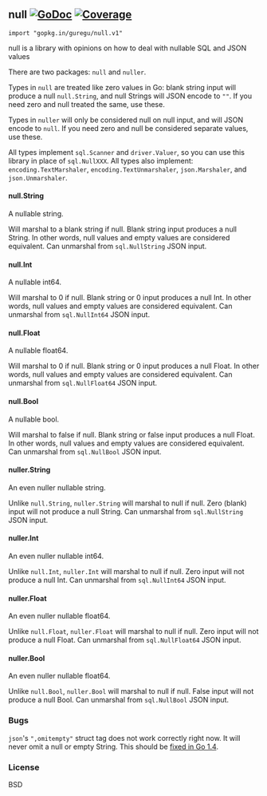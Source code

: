## null [![GoDoc](https://godoc.org/github.com/guregu/null?status.svg)](https://godoc.org/github.com/guregu/null) [![Coverage](http://gocover.io/_badge/github.com/guregu/null)](http://gocover.io/github.com/guregu/null)
`import "gopkg.in/guregu/null.v1"`

null is a library with opinions on how to deal with nullable SQL and JSON values

There are two packages: `null` and `nuller`. 

Types in `null` are treated like zero values in Go: blank string input will produce a null `null.String`, and null Strings will JSON encode to `""`. If you need zero and null treated the same, use these.

Types in `nuller` will only be considered null on null input, and will JSON encode to `null`. If you need zero and null be considered separate values, use these.

All types implement `sql.Scanner` and `driver.Valuer`, so you can use this library in place of `sql.NullXXX`. All types also implement: `encoding.TextMarshaler`, `encoding.TextUnmarshaler`, `json.Marshaler`, and `json.Unmarshaler`. 

#### null.String
A nullable string.

Will marshal to a blank string if null. Blank string input produces a null String. In other words, null values and empty values are considered equivalent. Can unmarshal from `sql.NullString` JSON input. 

#### null.Int
A nullable int64.

Will marshal to 0 if null. Blank string or 0 input produces a null Int. In other words, null values and empty values are considered equivalent. Can unmarshal from `sql.NullInt64` JSON input. 

#### null.Float
A nullable float64.

Will marshal to 0 if null. Blank string or 0 input produces a null Float. In other words, null values and empty values are considered equivalent. Can unmarshal from `sql.NullFloat64` JSON input. 

#### null.Bool
A nullable bool.

Will marshal to false if null. Blank string or false input produces a null Float. In other words, null values and empty values are considered equivalent. Can unmarshal from `sql.NullBool` JSON input. 

#### nuller.String
An even nuller nullable string. 

Unlike `null.String`, `nuller.String` will marshal to null if null. Zero (blank) input will not produce a null String. Can unmarshal from `sql.NullString` JSON input. 

#### nuller.Int
An even nuller nullable int64. 

Unlike `null.Int`, `nuller.Int` will marshal to null if null. Zero input will not produce a null Int. Can unmarshal from `sql.NullInt64` JSON input. 

#### nuller.Float
An even nuller nullable float64. 

Unlike `null.Float`, `nuller.Float` will marshal to null if null. Zero input will not produce a null Float. Can unmarshal from `sql.NullFloat64` JSON input. 

#### nuller.Bool
An even nuller nullable float64. 

Unlike `null.Bool`, `nuller.Bool` will marshal to null if null. False input will not produce a null Bool. Can unmarshal from `sql.NullBool` JSON input. 

### Bugs
`json`'s `",omitempty"` struct tag does not work correctly right now. It will never omit a null or empty String. This should be [fixed in Go 1.4](https://code.google.com/p/go/issues/detail?id=4357).


### License
BSD